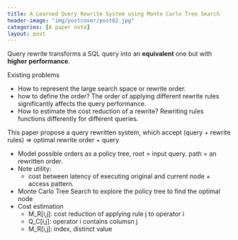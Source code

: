 ```yaml
---
title: A Learned Query Rewrite System using Monte Carlo Tree Search
header-image: "img/postcover/post02.jpg"
categories: [A paper note]
layout: post
---
```


Query rewrite transforms a SQL query into an **equivalent** one but with **higher** **performance**.

Existing problems

- How to represent the large search space or rewrite order.
- how to define the order? The order of applying different rewrite rules significantly affects the query performance.
- How to estimate the cost reduction of a rewrite? Rewriting rules functions differently for different queries. 



This paper propose a query rewritten system, which accept (query + rewrite rules) => optimal rewrite order + query

- Model possible orders as a policy tree, root = input query. path = an rewritten order.
- Note utility:
  - cost between latency of executing original and current node + access pattern.
- Monte Carlo Tree Search to explore the policy tree to find the optimal node
- Cost estimation
  - M_R[i,j]: cost reduction of applying rule j to operator i
  - Q_C[i,j]: operator i contains columsn j
  - M_R[i,j]: index, distinct value









